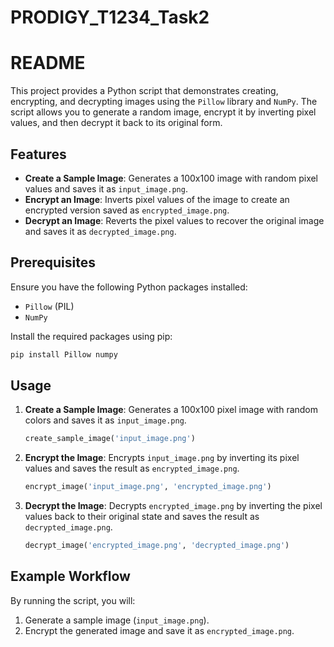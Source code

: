 # PRODIGY_T1234_Task2
# README
This project provides a Python script that demonstrates creating, encrypting, and decrypting images using the `Pillow` library and `NumPy`. The script allows you to generate a random image, encrypt it by inverting pixel values, and then decrypt it back to its original form.

## Features

- **Create a Sample Image**: Generates a 100x100 image with random pixel values and saves it as `input_image.png`.
- **Encrypt an Image**: Inverts pixel values of the image to create an encrypted version saved as `encrypted_image.png`.
- **Decrypt an Image**: Reverts the pixel values to recover the original image and saves it as `decrypted_image.png`.

## Prerequisites

Ensure you have the following Python packages installed:
- `Pillow` (PIL)
- `NumPy`

Install the required packages using pip:

```bash
pip install Pillow numpy
```

## Usage

1. **Create a Sample Image**: 
   Generates a 100x100 pixel image with random colors and saves it as `input_image.png`.
   ```python
   create_sample_image('input_image.png')
   ```

2. **Encrypt the Image**: 
   Encrypts `input_image.png` by inverting its pixel values and saves the result as `encrypted_image.png`.
   ```python
   encrypt_image('input_image.png', 'encrypted_image.png')
   ```

3. **Decrypt the Image**: 
   Decrypts `encrypted_image.png` by inverting the pixel values back to their original state and saves the result as `decrypted_image.png`.
   ```python
   decrypt_image('encrypted_image.png', 'decrypted_image.png')
   ```

## Example Workflow

By running the script, you will:
1. Generate a sample image (`input_image.png`).
2. Encrypt the generated image and save it as `encrypted_image.png`.
